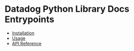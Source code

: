 # Datadog Python Library Docs Entrypoints

- [Installation](https://docs.datadoghq.com/developers/python/#installation)
- [Usage](https://docs.datadoghq.com/developers/python/#usage)
- [API Reference](https://datadogpy.readthedocs.io/en/latest/) 